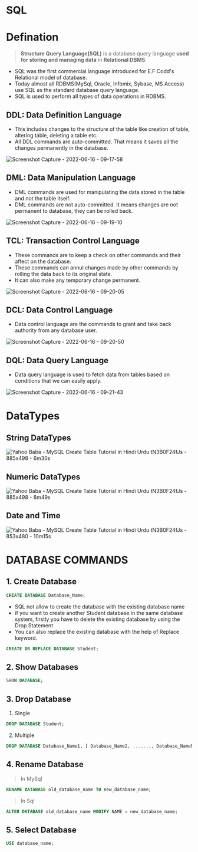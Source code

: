 # SQL

# Defination

> **Structure Query Language(SQL)** is a database query language **used for storing and managing data** in **Relational DBMS**. 

- SQL was the first commercial language introduced for E.F Codd's Relational model of database. 
- Today almost all RDBMS(MySql, Oracle, Infomix, Sybase, MS Access) use SQL as the standard database query language.
- SQL is used to perform all types of data operations in RDBMS.

## DDL: Data Definition Language

- This includes changes to the structure of the table like creation of table, altering table, deleting a table etc.
- All DDL commands are auto-committed. That means it saves all the changes permanently in the database.

![Screenshot Capture - 2022-06-16 - 09-17-58](https://user-images.githubusercontent.com/35686407/173987012-7a34ca37-e8f3-44fb-9742-28b78525df4d.png)

## DML: Data Manipulation Language
- DML commands are used for manipulating the data stored in the table and not the table itself.
- DML commands are not auto-committed. It means changes are not permanent to database, they can be rolled back.

![Screenshot Capture - 2022-06-16 - 09-19-10](https://user-images.githubusercontent.com/35686407/173987136-735d7933-77f1-4987-b01b-07372ef3e2c4.png)

## TCL: Transaction Control Language
- These commands are to keep a check on other commands and their affect on the database.
- These commands can annul changes made by other commands by rolling the data back to its original state.
- It can also make any temporary change permanent.

![Screenshot Capture - 2022-06-16 - 09-20-05](https://user-images.githubusercontent.com/35686407/173987289-2ac6475b-0edf-4d25-ad87-23aac3205157.png)

## DCL: Data Control Language
- Data control language are the commands to grant and take back authority from any database user.

![Screenshot Capture - 2022-06-16 - 09-20-50](https://user-images.githubusercontent.com/35686407/173987375-b562ef8e-b0ae-413e-a3a5-54d9a9060f6c.png)

## DQL: Data Query Language
- Data query language is used to fetch data from tables based on conditions that we can easily apply.

![Screenshot Capture - 2022-06-16 - 09-21-43](https://user-images.githubusercontent.com/35686407/173987438-0e589dac-d91e-4423-9693-c4906e06c31d.png)

# DataTypes

## String DataTypes

![Yahoo Baba - MySQL Create Table Tutorial in Hindi Urdu  tN3B0F24fJs - 885x498 - 6m30s](https://user-images.githubusercontent.com/35686407/173989143-fd04a110-cdbd-40f4-91e8-8282ea7cb732.png)

## Numeric DataTypes

![Yahoo Baba - MySQL Create Table Tutorial in Hindi Urdu  tN3B0F24fJs - 885x498 - 8m49s](https://user-images.githubusercontent.com/35686407/173989211-b8ef6f97-66ed-4102-9b00-d11541933a87.png)

## Date and Time

![Yahoo Baba - MySQL Create Table Tutorial in Hindi Urdu  tN3B0F24fJs - 853x480 - 10m15s](https://user-images.githubusercontent.com/35686407/173989268-de14afcd-ccb4-4d09-b825-715558c3c9a9.png)


# DATABASE COMMANDS

## 1. Create Database

```sql
CREATE DATABASE Database_Name;  
```

- SQL not allow  to create the database with the existing database name
- if you want to create another Student database in the same database system,  firstly you have to delete the existing database by using the Drop Statement
- You can also replace the existing database with the help of Replace keyword.

```sql
CREATE OR REPLACE DATABASE Student;  
```

## 2. Show Databases

```sql
SHOW DATABASE; 
```

## 3. Drop Database

1. Single

```sql
DROP DATABASE Student;  
```

2. Multiple

```sql
DROP DATABASE Database_Name1, [ Database_Name2, ......., Database_NameN ];
```

## 4. Rename Database

> In MySql
```sql
RENAME DATABASE old_database_name TO new_database_name;   
```

> In Sql

```sql
ALTER DATABASE old_database_name MODIFY NAME = new_database_name;  
```

## 5. Select Database

```sql
USE database_name;
```


























